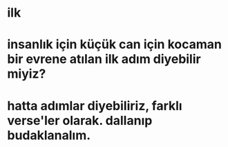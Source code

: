 # ilk
# insanlık için küçük can için kocaman bir evrene atılan ilk adım diyebilir miyiz?
# hatta adımlar diyebiliriz, farklı verse'ler olarak. dallanıp budaklanalım.
